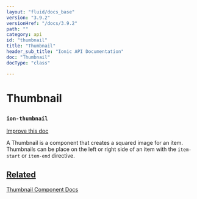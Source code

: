 ```yaml
---
layout: "fluid/docs_base"
version: "3.9.2"
versionHref: "/docs/3.9.2"
path: ""
category: api
id: "thumbnail"
title: "Thumbnail"
header_sub_title: "Ionic API Documentation"
doc: "Thumbnail"
docType: "class"

---
```










<h1 class="api-title">
<a class="anchor" name="thumbnail" href="#thumbnail"></a>

Thumbnail
<h3><code>ion-thumbnail</code></h3>






</h1>

<a class="improve-v2-docs" href="http://github.com/ionic-team/ionic/edit/master/src/components/thumbnail/thumbnail.ts#L0">
Improve this doc
</a>






<p>A Thumbnail is a component that creates a squared image for an item.
Thumbnails can be place on the left or right side of an item with the <code>item-start</code> or <code>item-end</code> directive.</p>




<!-- @usage tag -->


<!-- @property tags -->



<!-- instance methods on the class -->




<!-- related link -->

<h2><a class="anchor" name="related" href="#related">Related</a></h2>

<a href="/docs/components/#thumbnail-list">Thumbnail Component Docs</a><!-- end content block -->


<!-- end body block -->

